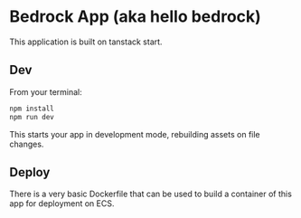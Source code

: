 # Bedrock App (aka hello bedrock)

This application is built on tanstack start. 

## Dev

From your terminal:

```sh
npm install
npm run dev
```

This starts your app in development mode, rebuilding assets on file changes.

## Deploy

There is a very basic Dockerfile that can be used to build a container of this app for deployment on ECS. 
